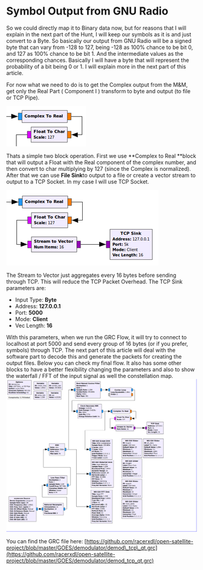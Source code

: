 # Symbol Output from GNU Radio

So we could directly map it to Binary data now, but for reasons that I will explain in the next part of the Hunt, I will keep our symbols as it is and just convert to a Byte. So basically our output from GNU Radio will be a signed byte that can vary from -128 to 127, being -128 as 100% chance to be bit 0, and 127 as 100% chance to be bit 1. And the intermediate values as the corresponding chances. Basically I will have a byte that will represent the probability of a bit being 0 or 1. I will explain more in the next part of this article.

For now what we need to do is to get the Complex output from the M&M, get only the Real Part \( Component I \) transform to byte and output \(to file or TCP Pipe\).

![](/assets/crlp.png)

Thats a simple two block operation. First we use **Complex to Real **block that will output a Float with the Real component of the complex number, and then convert to char multiplying by 127 \(since the Complex is normalized\). After that we can use **File Sink**to output to a file or create a vector stream to output to a TCP Socket. In my case I will use TCP Socket.

![](/assets/filesink.png)

The Stream to Vector just aggregates every 16 bytes before sending through TCP. This will reduce the TCP Packet Overhead. The TCP Sink parameters are:

* Input Type: **Byte**
* Address: **127.0.0.1**
* Port: **5000**
* Mode: **Client**
* Vec Length: **16**

With this parameters, when we run the GRC Flow, it will try to connect to localhost at port 5000 and send every group of 16 bytes \(or if you prefer, symbols\) through TCP. The next part of this article will deal with the software part to decode this and generate the packets for creating the output files. Below you can check my final flow. It also has some other blocks to have a better flexibility changing the parameters and also to show the waterfall / FFT of the input signal as well the constellation map.![](/assets/grc-flow.png)

You can find the GRC file here: [https://github.com/racerxdl/open-satellite-project/blob/master/GOES/demodulator/demod\_tcp\_qt.grc](https://github.com/racerxdl/open-satellite-project/blob/master/GOES/demodulator/demod_tcp_qt.grc)

